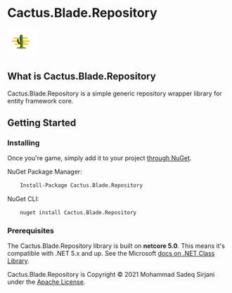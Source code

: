 # Cactus.Blade.Repository

![Logo](images/cactus-64.png)

## What is Cactus.Blade.Repository

Cactus.Blade.Repository is a simple generic repository wrapper library for entity framework core.

## Getting Started

### Installing

Once you're game, simply add it to your project [through NuGet](https://www.nuget.org/packages/Cactus.Blade.Repository).

NuGet Package Manager:

```bash
    Install-Package Cactus.Blade.Repository
```

NuGet CLI:

```bash
    nuget install Cactus.Blade.Repository
```

### Prerequisites

The Cactus.Blade.Repository library is built on **netcore 5.0**. This means it's compatible with .NET 5.x and up. See the Microsoft [docs on .NET Class Library](https://docs.microsoft.com/en-us/dotnet/standard/class-libraries).

Cactus.Blade.Repository is Copyright &copy; 2021 Mohammad Sadeq Sirjani under the [Apache License](LICENSE).
